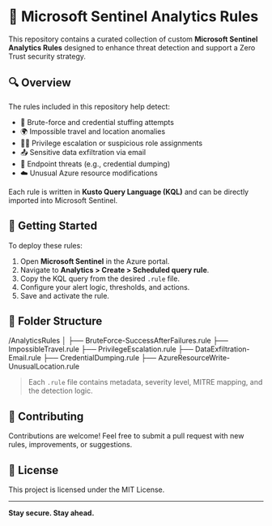 # 🎯 Microsoft Sentinel Analytics Rules

This repository contains a curated collection of custom **Microsoft Sentinel Analytics Rules** designed to enhance threat detection and support a Zero Trust security strategy.

## 🔍 Overview

The rules included in this repository help detect:

- 🔐 Brute-force and credential stuffing attempts  
- 🌍 Impossible travel and location anomalies  
- 🧑‍💻 Privilege escalation or suspicious role assignments  
- 📤 Sensitive data exfiltration via email  
- 🧬 Endpoint threats (e.g., credential dumping)  
- ☁️ Unusual Azure resource modifications  

Each rule is written in **Kusto Query Language (KQL)** and can be directly imported into Microsoft Sentinel.

## 🚀 Getting Started

To deploy these rules:

1. Open **Microsoft Sentinel** in the Azure portal.
2. Navigate to **Analytics > Create > Scheduled query rule**.
3. Copy the KQL query from the desired `.rule` file.
4. Configure your alert logic, thresholds, and actions.
5. Save and activate the rule.

## 📁 Folder Structure
/AnalyticsRules
│
├── BruteForce-SuccessAfterFailures.rule
├── ImpossibleTravel.rule
├── PrivilegeEscalation.rule
├── DataExfiltration-Email.rule
├── CredentialDumping.rule
├── AzureResourceWrite-UnusualLocation.rule

> Each `.rule` file contains metadata, severity level, MITRE mapping, and the detection logic.

## 🤝 Contributing

Contributions are welcome! Feel free to submit a pull request with new rules, improvements, or suggestions.

## 📜 License

This project is licensed under the MIT License.

---

**Stay secure. Stay ahead.**

